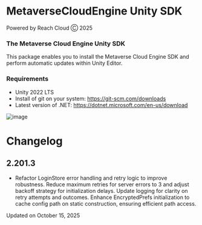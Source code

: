 # MetaverseCloudEngine Unity SDK
Powered by Reach Cloud Ⓒ 2025
### The Metaverse Cloud Engine Unity SDK
This package enables you to install the Metaverse Cloud Engine SDK and perform automatic updates within Unity Editor.

### Requirements
* Unity 2022 LTS
* Install of git on your system: https://git-scm.com/downloads
* Latest version of .NET: https://dotnet.microsoft.com/en-us/download

![image](https://user-images.githubusercontent.com/14853489/188254018-453aae49-a6a3-4e6e-8fd2-fe4bbf6310d1.png)

# Changelog

## 2.201.3
- Refactor LoginStore error handling and retry logic to improve robustness. Reduce maximum retries for server errors to 3 and adjust backoff strategy for initialization delays. Update logging for clarity on retry attempts and outcomes. Enhance EncryptedPrefs initialization to cache config path on static construction, ensuring efficient path access.

Updated on October 15, 2025
